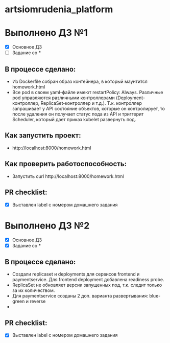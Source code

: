 # artsiomrudenia_platform
# Выполнено ДЗ №1

 - [x] Основное ДЗ
 - [ ] Задание со *

## В процессе сделано:
 - Из Dockerfile собран образ контейнера, в который маунтится homework.html
 - Все pod в своем yaml-файле имеют restartPolicy: Always.
Различные pod управляются различными контроллерами (Deployment-контроллер, ReplicaSet-контроллер и т.д.).
Т.к. контроллер запрашивает у API состояние объектов, которые он контролирует, то после удаления он получает статус пода из API и триггерит Scheduler, который дает приказ kubelet развернуть под.

## Как запустить проект:
 - http://localhost:8000/homework.html

## Как проверить работоспособность:
 - Запустить curl http://localhost:8000/homework.html 

## PR checklist:
 - [x] Выставлен label с номером домашнего задания

# Выполнено ДЗ №2

 - [x] Основное ДЗ
 - [x] Задание со *

## В процессе сделано:
 - Создали replicaset и deployments для сервисов frontend и paymentservice. Для frontend deployment добавлена readiness probe.
 - ReplicaSet не обновляет версии запущенных под, т.к. следит только за их количеством.
 - Для paymentservice созданы 2 доп. варианта развертывания: blue-green и reverse
 - 

## PR checklist:
 - [x] Выставлен label с номером домашнего задания